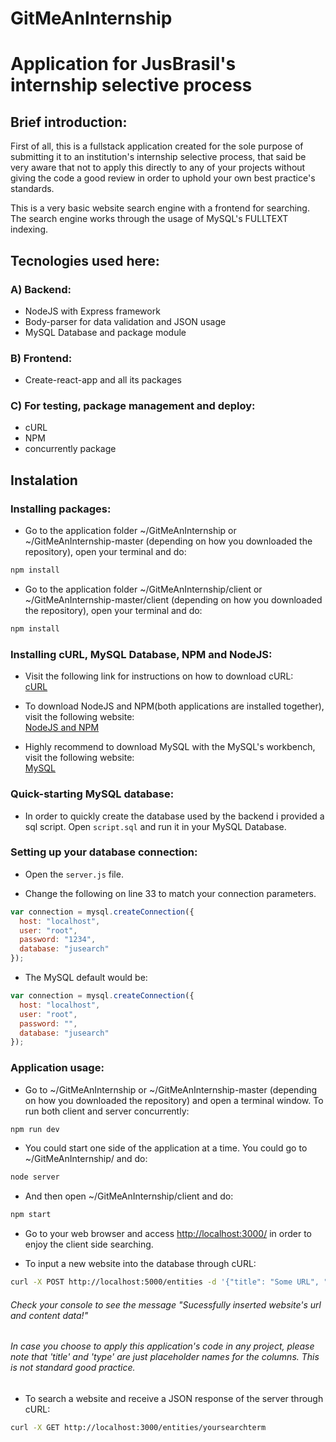 # GitMeAnInternship

# Application for JusBrasil's internship selective process

## Brief introduction:
First of all, this is a fullstack application created for the sole purpose of submitting it to an institution's  internship selective process, that said be very aware that not to apply this directly to any of your projects without giving the code a good review in order to uphold your own best practice's standards.

This is a very basic website search engine with a frontend for searching. The search engine works through the usage of MySQL's FULLTEXT indexing.

## Tecnologies used here:
### A) Backend:
* NodeJS with Express framework
* Body-parser for data validation and JSON usage
* MySQL Database and package module
### B) Frontend:
* Create-react-app and all its packages
### C) For testing, package management and deploy:
* cURL
* NPM
* concurrently package

## Instalation

### Installing packages:
* Go to the application folder ~/GitMeAnInternship or ~/GitMeAnInternship-master (depending on how you downloaded the repository), open your terminal and do:

```bash
npm install
```

* Go to the application folder ~/GitMeAnInternship/client or ~/GitMeAnInternship-master/client (depending on how you downloaded the repository), open your terminal and do:

```bash
npm install
```

### Installing cURL, MySQL Database, NPM and NodeJS:

* Visit the following link for instructions on how to download cURL: <br>
<a href="https://curl.haxx.se/download.html" target="_blank">cURL</a>


* To download NodeJS and NPM(both applications are installed together), visit the following website: <br>
<a href="https://nodejs.org/en/download/" target="_blank">NodeJS and NPM</a>

* Highly recommend to download MySQL with the MySQL's workbench, visit the following website: <br>
<a href="https://dev.mysql.com/downloads/" target="_blank"> MySQL</a>


### Quick-starting MySQL database:

* In order to quickly create the database used by the backend i provided a sql script. Open `script.sql` and run it in your MySQL Database.

### Setting up your database connection:

* Open the `server.js` file.

* Change the following on line 33 to match your connection parameters. 
```js
var connection = mysql.createConnection({
  host: "localhost",
  user: "root",
  password: "1234",
  database: "jusearch"
});
```
* The MySQL default would be:
```js
var connection = mysql.createConnection({
  host: "localhost",
  user: "root",
  password: "",
  database: "jusearch"
});
```

### Application usage:

* Go to ~/GitMeAnInternship or ~/GitMeAnInternship-master (depending on how you downloaded the repository) and open a terminal window. To run both client and server concurrently:
```bash
npm run dev
```
* You could start one side of the application at a time. You could go to ~/GitMeAnInternship/ and do:
```bash
node server
```
* And then open ~/GitMeAnInternship/client and do:
```bash
npm start
```
* Go to your web browser and access <a href="http://localhost:3000/entities" target="_blank"> http://localhost:3000/</a> in order to enjoy the client side searching.

* To input a new website into the database through cURL:
```bash
curl -X POST http://localhost:5000/entities -d '{"title": "Some URL", "type": "Some website content"}'
```
###### Check your console to see the message "Sucessfully inserted website's url and content data!"

###### In case you choose to apply this application's code in any project, please note that 'title' and 'type' are just placeholder names for the columns. This is not standard good practice.

* To search a website and receive a JSON response of the server through cURL:
```bash
curl -X GET http://localhost:3000/entities/yoursearchterm 
```


